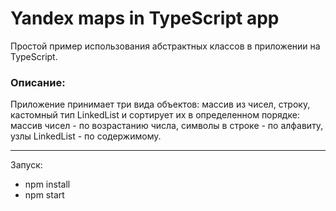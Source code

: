 # Yandex maps in TypeScript app
Простой пример использования абстрактных классов в приложении на TypeScript.

### Описание:  
Приложение принимает три вида объектов: массив из чисел, строку, кастомный тип LinkedList и сортирует их в определенном порядке: массив чисел - по возрастанию числа, символы в строке - по алфавиту, узлы LinkedList - по содержимому.

---
Запуск:
- npm install
- npm start
